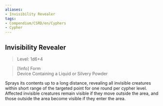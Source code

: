 ```yaml
---
aliases:
- Invisibility Revealer
tags:
- Compendium/CSRD/en/Cyphers
- Cypher
---
```


  
## Invisibility Revealer  
>Level: 1d6+4  
  
>[!info] Form  
>Device Containing a Liquid or Silvery Powder
  
Sprays its contents up to a long distance, revealing all invisible creatures within short range of the targeted point for one round per cypher level. Affected invisible creatures remain visible if they move outside the area, and those outside the area become visible if they enter the area.